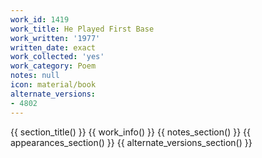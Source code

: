 ```yaml
---
work_id: 1419
work_title: He Played First Base
work_written: '1977'
written_date: exact
work_collected: 'yes'
work_category: Poem
notes: null
icon: material/book
alternate_versions:
- 4802
---
```


{{ section_title() }}
{{ work_info() }}
{{ notes_section() }}
{{ appearances_section() }}
{{ alternate_versions_section() }}